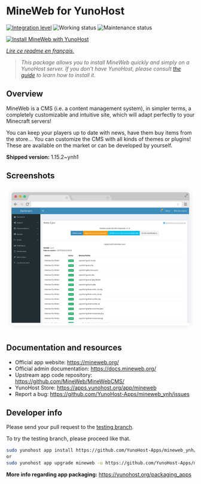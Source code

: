 <!--
N.B.: This README was automatically generated by https://github.com/YunoHost/apps/tree/master/tools/README-generator
It shall NOT be edited by hand.
-->

# MineWeb for YunoHost

[![Integration level](https://dash.yunohost.org/integration/mineweb.svg)](https://dash.yunohost.org/appci/app/mineweb) ![Working status](https://ci-apps.yunohost.org/ci/badges/mineweb.status.svg) ![Maintenance status](https://ci-apps.yunohost.org/ci/badges/mineweb.maintain.svg)

[![Install MineWeb with YunoHost](https://install-app.yunohost.org/install-with-yunohost.svg)](https://install-app.yunohost.org/?app=mineweb)

*[Lire ce readme en français.](./README_fr.md)*

> *This package allows you to install MineWeb quickly and simply on a YunoHost server.
If you don't have YunoHost, please consult [the guide](https://yunohost.org/#/install) to learn how to install it.*

## Overview

MineWeb is a CMS (i.e. a content management system), in simpler terms, a completely customizable and intuitive site, which will adapt perfectly to your Minecraft servers!

You can keep your players up to date with news, have them buy items from the store... You can customize the CMS with all kinds of themes or plugins! These are available on the market or can be developed by yourself.

**Shipped version:** 1.15.2~ynh1

## Screenshots

![Screenshot of MineWeb](./doc/screenshots/features1_mb.png)

## Documentation and resources

* Official app website: <https://mineweb.org/>
* Official admin documentation: <https://docs.mineweb.org/>
* Upstream app code repository: <https://github.com/MineWeb/MineWebCMS/>
* YunoHost Store: <https://apps.yunohost.org/app/mineweb>
* Report a bug: <https://github.com/YunoHost-Apps/mineweb_ynh/issues>

## Developer info

Please send your pull request to the [testing branch](https://github.com/YunoHost-Apps/mineweb_ynh/tree/testing).

To try the testing branch, please proceed like that.

``` bash
sudo yunohost app install https://github.com/YunoHost-Apps/mineweb_ynh/tree/testing --debug
or
sudo yunohost app upgrade mineweb -u https://github.com/YunoHost-Apps/mineweb_ynh/tree/testing --debug
```

**More info regarding app packaging:** <https://yunohost.org/packaging_apps>
